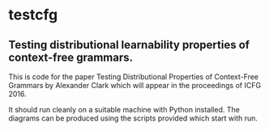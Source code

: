 # testcfg

## Testing distributional learnability properties of context-free grammars.

This is code for the paper Testing Distributional Properties of Context-Free Grammars by Alexander Clark
which will appear in the proceedings of ICFG 2016.

It should run cleanly on a suitable machine with Python installed. The diagrams can be produced using the scripts provided which start with run.


